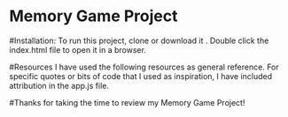 # Memory Game Project

#Installation:
To run this project, clone or download it . Double click the index.html file to open it in a browser. 

#Resources
I have used the following resources as general reference. For specific quotes or bits of code that I used as inspiration, I have included attribution in the app.js file. 

#Thanks for taking the time to review my Memory Game Project!
